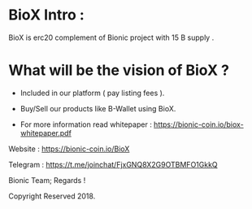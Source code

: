 BioX Intro :
=============
BioX is erc20 complement of Bionic project with 15 B supply .


What will be the vision of BioX ? 
=================================


- Included in our platform ( pay listing fees ).

- Buy/Sell our products like B-Wallet using BioX.

- For more information read whitepaper : https://bionic-coin.io/biox-whitepaper.pdf

Website : https://bionic-coin.io/BioX

Telegram : https://t.me/joinchat/FjxGNQ8X2G9OTBMFO1GkkQ

Bionic Team;
Regards !

Copyright Reserved 2018.
